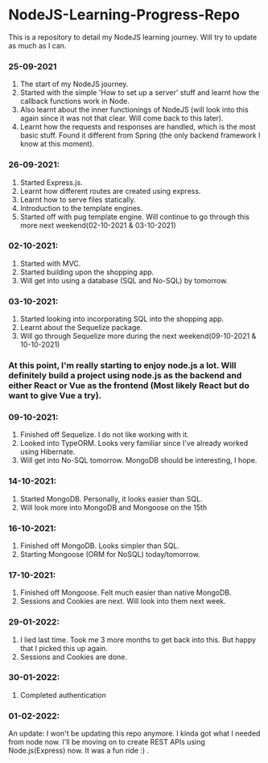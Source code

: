 # NodeJS-Learning-Progress-Repo
This is a repository to detail my NodeJS learning journey. Will try to update as much as I can.

### 25-09-2021     


1. The start of my NodeJS journey.    
2. Started with the simple 'How to set up a server' stuff and learnt how the callback functions work in Node.    
3. Also learnt about the inner functionings of NodeJS (will look into this again since it was not that clear. Will come back to this later).    
4. Learnt how the requests and responses are handled, which is the most basic stuff. Found it different from Spring (the only backend framework I know at this moment).     

### 26-09-2021:    

1. Started Express.js.    
2. Learnt how different routes are created using express.    
3. Learnt how to serve files statically.   
4. Introduction to the template engines.  
5. Started off with pug template engine. Will continue to go through this more next weekend(02-10-2021 & 03-10-2021)  

### 02-10-2021:

1. Started with MVC.  
2. Started building upon the shopping app.  
3. Will get into using a database (SQL and No-SQL) by tomorrow.  

### 03-10-2021:

1. Started looking into incorporating SQL into the shopping app.  
2. Learnt about the Sequelize package.
3. Will go through Sequelize more during the next weekend(09-10-2021 & 10-10-2021)  

### At this point, I'm really starting to enjoy node.js a lot. Will definitely build a project using node.js as the backend and either React or Vue as the frontend (Most likely React but do want to give Vue a try).

### 09-10-2021:

1. Finished off Sequelize. I do not like working with it.
2. Looked into TypeORM. Looks very familiar since I've already worked using Hibernate.
3. Will get into No-SQL tomorrow. MongoDB should be interesting, I hope.


### 14-10-2021:

1. Started MongoDB. Personally, it looks easier than SQL.
2. Will look more into MongoDB and Mongoose on the 15th

### 16-10-2021:

1. Finished off MongoDB. Looks simpler than SQL.
2. Starting Mongoose (ORM for NoSQL) today/tomorrow.

### 17-10-2021:

1. Finished off Mongoose. Felt much easier than native MongoDB.
2. Sessions and Cookies are next. Will look into them next week.

### 29-01-2022:

1. I lied last time. Took me 3 more months to get back into this. But happy that I picked this up again.
2. Sessions and Cookies are done.

### 30-01-2022:

1. Completed authentication

### 01-02-2022:

An update: I won't be updating this repo anymore. I kinda got what I needed from node now. I'll be moving on to create REST APIs using Node.js(Express) now. It was a fun ride :) .